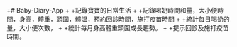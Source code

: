 +# Baby-Diary-App
+
+記錄寶寶的日常生活
+
+記錄喝奶時間和量，大小便時間，身高，體重，頭圍，體溫，預約回診時間，施打疫苗時間
+
+統計每日喝奶的量，大小便次數，
+
+統計每月身高體重頭圍成長趨勢。
+
+提示回診及施打疫苗時間。
